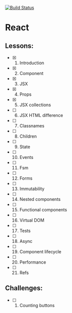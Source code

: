 [![Build Status](https://travis-ci.org/mrchepel/hexlet-react.svg?branch=master)](https://travis-ci.org/mrchepel/hexlet-react)

# React
## Lessons:
  - [x] 1. Introduction
  - [x] 2. Component
  - [x] 3. JSX
  - [x] 4. Props
  - [x] 5. JSX collections
  - [ ] 6. JSX HTML difference
  - [ ] 7. Classnames
  - [ ] 8. Children
  - [ ] 9. State
  - [ ] 10. Events
  - [ ] 11. Fsm
  - [ ] 12. Forms
  - [ ] 13. Immutability
  - [ ] 14. Nested components
  - [ ] 15. Functional components
  - [ ] 16. Virtual DOM
  - [ ] 17. Tests
  - [ ] 18. Async
  - [ ] 19. Component lifecycle
  - [ ] 20. Performance
  - [ ] 21. Refs
## Challenges:
  - [ ] 1. Counting buttons
